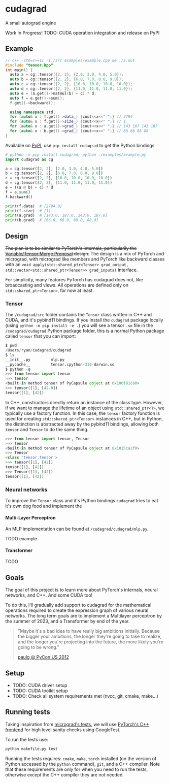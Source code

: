 # cudagrad

A small autograd engine

Work In Progress! TODO: CUDA operation integration and release on PyPI

## Example

```cpp
// c++ -std=c++11 -I./src examples/example.cpp && ./a.out
#include "tensor.hpp"
int main() {
  auto a = cg::tensor({2, 2}, {2.0, 3.0, 4.0, 5.0});
  auto b = cg::tensor({2, 2}, {6.0, 7.0, 8.0, 9.0});
  auto c = cg::tensor({2, 2}, {10.0, 10.0, 10.0, 10.0});
  auto d = cg::tensor({2, 2}, {11.0, 11.0, 11.0, 11.0});
  auto e = (a.get()->matmul(b) + c) * d;
  auto f = e.get()->sum();
  f.get()->backward();

  using namespace std;
  for (auto& x : f.get()->data_) {cout<<x<<" ";} // 2794
  for (auto& x : f.get()->size_) {cout<<x<<" ";} // 1
  for (auto& x : a.get()->grad_) {cout<<x<<" ";} // 143 187 143 187
  for (auto& x : b.get()->grad_) {cout<<x<<" ";} // 66 66 88 88
}
```

Available on [PyPI](https://pypi.org/project/cudagrad/), use `pip install cudagrad` to get the Python bindings

```py
# python -m pip install cudagrad; python ./examples/example.py
import cudagrad as cg

a = cg.tensor([2, 2], [2.0, 3.0, 4.0, 5.0])
b = cg.tensor([2, 2], [6.0, 7.0, 8.0, 9.0])
c = cg.tensor([2, 2], [10.0, 10.0, 10.0, 10.0])
d = cg.tensor([2, 2], [11.0, 11.0, 11.0, 11.0])
e = ((a @ b) + c) * d
f = e.sum()
f.backward()

print(f.data)  # [2794.0]
print(f.size)  # [1]
print(a.grad)  # [143.0, 187.0, 143.0, 187.0]
print(b.grad)  # [66.0, 66.0, 88.0, 88.0]
```

## Design

~~The plan is to be similar to PyTorch's internals, particularily the [Variable/Tensor Merge Proposal](https://github.com/pytorch/pytorch/issues/13638) design.~~ The design is a mix of PyTorch and micrograd, with micrograd like members and PyTorch like backward classes with an `void apply(std::shared_ptr<Tensor> grad_output, std::vector<std::shared_ptr<Tensor>> grad_inputs)` interface.

For simplicity, many features PyTorch has cudagrad does not, like broadcasting and views. All operations are defined only on `std::shared_ptr<Tensor>`, for now at least.

### Tensor

The `/cudagrad/src` folder contains the `Tensor` class written in C++ and CUDA, and it's pybind11 bindings. If you install the `cudagrad` package locally (using `python -m pip install -e .`) you will see a tensor `.so` file in the `/cudagrad/cudagrad` Python package folder, this is a normal Python package called `tensor` that you can import:

```py
$ pwd
/Users/ryan/cudagrad/cudagrad
$ ls
__init__.py			mlp.py
__pycache__			tensor.cpython-310-darwin.so
$ python -q
>>> from tensor import tensor
>>> tensor
<built-in method tensor of PyCapsule object at 0x100f81c80>
>>> tensor([1], [42.0])
tensor([1], [42])
```

In C++, constructors directly return an instance of the class type. However, if we want to manage the lifetime of an object using `std::shared_ptr<T>`, we typically use a factory function. In this case, the `tensor` factory function is used for creating `std::shared_ptr<Tensor>` instances in C++, but in Python, the distinction is abstracted away by the pybind11 bindings, allowing both `tensor` and `Tensor` to do the same thing.

```py
>>> from tensor import tensor, Tensor
>>> tensor
<built-in method tensor of PyCapsule object at 0x1015ca1f0>
>>> Tensor
<class 'tensor.Tensor'>
>>> tensor([1], [42])
tensor([1], [42])
>>> Tensor([1], [42])
tensor([1], [42])
```

### Neural networks

To improve the `Tensor` class and it's Python bindings `cudagrad` tries to eat it's own dog food and implement the

#### Multi-Layer Perceptron

An MLP implementation can be found at `/cudagrad/cudagrad/mlp.py`.

TODO example

#### Transformer

TODO

## Goals

The goal of this project is to learn more about PyTorch's internals, neural networks, and C++. And some CUDA too!

To do this, I'll gradually add support to cudagrad for the mathematical operations required to create the expression graph of various neural networks. The long term goals are to implement a Multilayer perceptron by the summer of 2023, and a Transformer by end of the year.

> "Maybe it's a bad idea to have really big ambitions initially. Because the bigger your ambitions, the longer they're going to take to realize, and the longer you're projecting into the future, the more likely you're going to be wrong."
>
> [paulg @ PyCon US 2012](https://youtu.be/R9ITLdmfdLI?t=1927)

## Setup

- TODO: CUDA driver setup
- TODO: CUDA toolkit setup
- TODO: Check all system requirements met (nvcc, git, cmake, make...)

## Running tests

Taking inspiration from [micrograd's tests](https://github.com/karpathy/micrograd/blob/master/test/test_engine.py), we will use [PyTorch's C++ frontend](https://pytorch.org/cppdocs/frontend.html) for high level sanity checks using GoogleTest.

To run the tests use:

```sh
python makefile.py test
```

Running the tests requires: `cmake`, `make`, `torch` installed (on the version of Python accessed by the `python` command), `git`, and a C++ compiler. Note that these requirements are only for when you need to run the tests, otherwise except the C++ compiler they are not needed.
